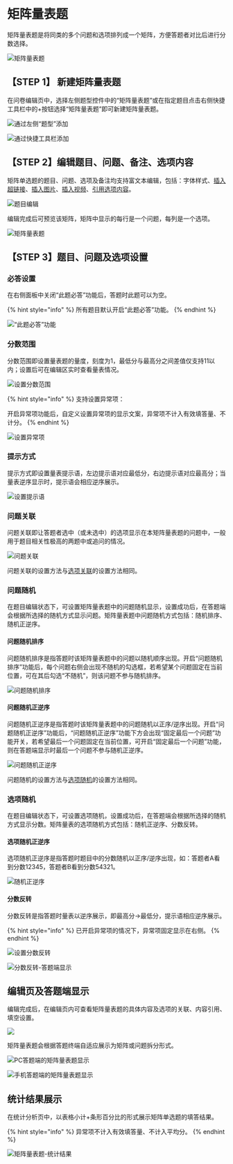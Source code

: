 # 矩阵量表题

矩阵量表题是将同类的多个问题和选项排列成一个矩阵，方便答题者对比后进行分数选择。

![矩阵量表题](<../.gitbook/assets/image (798).png>)

## 【STEP 1】 新建矩阵量表题

在问卷编辑页中，选择左侧题型控件中的“矩阵量表题”或在指定题目点击右侧快捷工具栏中的+按钮选择“矩阵量表题”即可新建矩阵量表题。

![通过左侧“题型”添加](../.gitbook/assets/Snipaste\_2023-10-16\_10-46-03.png)

![通过快捷工具栏添加](../.gitbook/assets/Snipaste\_2023-10-16\_10-46-52.png)

## 【STEP 2】编辑题目、问题、备注、选项内容 <a href="#step-2-bian-ji-ti-mu-wen-ti-bei-zhu-xuan-xiang-nei-rong" id="step-2-bian-ji-ti-mu-wen-ti-bei-zhu-xuan-xiang-nei-rong"></a>

矩阵单选题的题目、问题、选项及备注均支持富文本编辑，包括：字体样式、[插入超链接](https://app.gitbook.com/@imur/s/help\_center/\~/drafts/-MCLe6a5QFx9H9EC9MtF/cao-zuo-zhi-yin/wen-juan-bian-ji/cha-ru-chao-lian-jie)、[插入图片](https://app.gitbook.com/@imur/s/help\_center/\~/drafts/-MCLe6a5QFx9H9EC9MtF/cao-zuo-zhi-yin/wen-juan-bian-ji/cha-ru-tu-pian)、[插入视频](https://app.gitbook.com/@imur/s/help\_center/\~/drafts/-MCLe6a5QFx9H9EC9MtF/cao-zuo-zhi-yin/wen-juan-bian-ji/cha-ru-shi-pin)、[引用选项内容](https://app.gitbook.com/@imur/s/help\_center/\~/drafts/-MCLe6a5QFx9H9EC9MtF/cao-zuo-zhi-yin/wen-juan-bian-ji/nei-rong-yin-yong)。

![题目编辑](../.gitbook/assets/Snipaste\_2023-10-16\_10-47-42.png)

编辑完成后可预览该矩阵，矩阵中显示的每行是一个问题，每列是一个选项。​

![矩阵量表题](<../.gitbook/assets/Snipaste\_2023-10-16\_10-48-37 (2).png>)

## 【STEP 3】题目、问题及选项设置 <a href="#step-3-ti-mu-wen-ti-ji-xuan-xiang-she-zhi" id="step-3-ti-mu-wen-ti-ji-xuan-xiang-she-zhi"></a>

### 必答设置 <a href="#bi-da-she-zhi" id="bi-da-she-zhi"></a>

在右侧面板中关闭“此题必答”功能后，答题时此题可以为空。

{% hint style="info" %}
所有题目默认开启“此题必答”功能。
{% endhint %}

![“此题必答”功能](../.gitbook/assets/Snipaste\_2023-10-16\_10-59-22.png)

### 分数范围

分数范围即设置量表题的量度，刻度为1，最低分与最高分之间差值仅支持11以内；设置后可在编辑区实时查看量表情况。

![设置分数范围](../.gitbook/assets/Snipaste\_2023-10-16\_11-00-06.png)

{% hint style="info" %}
支持设置异常项：

开启异常项功能后，自定义设置异常项的显示文案，异常项不计入有效填答量、不计分。
{% endhint %}

![设置异常项](../.gitbook/assets/Snipaste\_2023-10-16\_11-00-39.png)

### 提示方式

提示方式即设置量表提示语，左边提示语对应最低分，右边提示语对应最高分；当量表逆序显示时，提示语会相应逆序展示。

![设置提示语](../.gitbook/assets/Snipaste\_2023-10-16\_11-01-30.png)

### 问题关联

问题关联即让答题者选中（或未选中）的选项显示在本矩阵量表题的问题中，一般用于题目相关性极高的两题中或追问的情况。

![问题关联](../.gitbook/assets/Snipaste\_2023-10-16\_11-02-35.png)

问题关联的设置方法与[选项关联](../cao-zuo-zhi-yin/wen-juan-bian-ji/xuan-xiang-she-zhi/xuan-xiang-guan-lian.md)的设置方法相同。

### 问题随机

在题目编辑状态下，可设置矩阵量表题中的问题随机显示，设置成功后，在答题端会根据所选择的随机方式显示问题。矩阵量表题中问题随机方式包括：随机排序、随机正逆序。

#### 问题随机排序

问题随机排序是指答题时该矩阵量表题中的问题以随机顺序出现。开启“问题随机排序”功能后，每个问题右侧会出现不随机的勾选框，若希望某个问题固定在当前位置，可在其后勾选“不随机”，则该问题不参与随机排序。

![问题随机排序](../.gitbook/assets/Snipaste\_2023-10-16\_11-03-27.png)

#### 问题随机正逆序

问题随机正逆序是指答题时该矩阵量表题中的问题随机以正序/逆序出现。开启“问题随机正逆序”功能后，“问题随机正逆序”功能下方会出现“固定最后一个问题”功能开关，若希望最后一个问题固定在当前位置，可开启“固定最后一个问题”功能，则在答题端显示时最后一个问题不参与随机正逆序。

![问题随机正逆序](../.gitbook/assets/Snipaste\_2023-10-16\_11-03-55.png)

问题随机的设置方法与[选项随机](../cao-zuo-zhi-yin/wen-juan-bian-ji/xuan-xiang-she-zhi/xuan-xiang-sui-ji.md)的设置方法相同。

### 选项随机

在题目编辑状态下，可设置选项随机，设置成功后，在答题端会根据所选择的随机方式显示分数。矩阵量表的选项随机方式包括：随机正逆序、分数反转。

#### 选项随机正逆序

选项随机正逆序是指答题时题目中的分数随机以正序/逆序出现，如：答题者A看到分数12345，答题者B看到分数54321。

![随机正逆序](../.gitbook/assets/Snipaste\_2023-10-16\_11-05-08.png)

#### 分数反转

分数反转是指答题时量表以逆序展示，即最高分->最低分，提示语相应逆序展示。

{% hint style="info" %}
已开启异常项的情况下，异常项固定显示在右侧。
{% endhint %}

![设置分数反转](../.gitbook/assets/Snipaste\_2023-10-16\_11-05-59.png)

![分数反转-答题端显示](<../.gitbook/assets/image (213).png>)

## 编辑页及答题端显示

编辑完成后，在编辑页内可查看矩阵量表题的具体内容及选项的关联、内容引用、填空设置。

![](../.gitbook/assets/Snipaste\_2023-10-16\_11-06-40.png)

矩阵量表题会根据答题终端自适应展示为矩阵或问题拆分形式。

![PC答题端的矩阵量表题显示](<../.gitbook/assets/image (162).png>)

![手机答题端的矩阵量表题显示](<../.gitbook/assets/image (469).png>)

## 统计结果展示

在统计分析页中，以表格小计+条形百分比的形式展示矩阵单选题的填答结果。

{% hint style="info" %}
异常项不计入有效填答量、不计入平均分。
{% endhint %}

![矩阵量表题-统计结果](../.gitbook/assets/Snipaste\_2023-10-16\_11-07-43.png)
